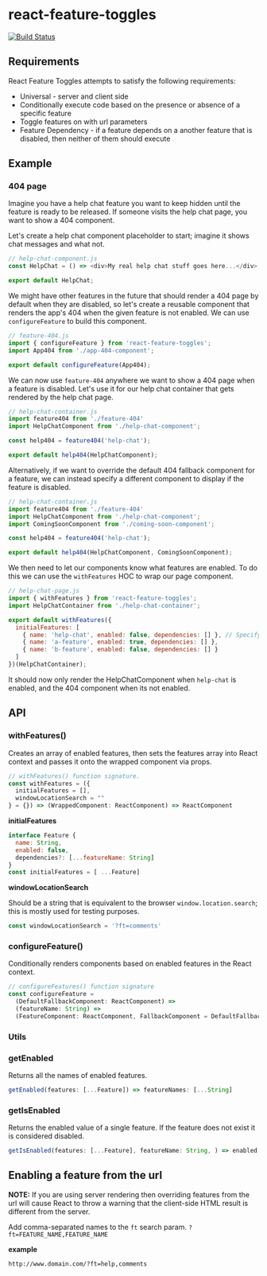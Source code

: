 # react-feature-toggles

[![Build Status](https://travis-ci.com/paralleldrive/react-feature-toggles.svg?token=Ba8H1FN3UT5CqqFhs2AM&branch=master)](https://travis-ci.com/paralleldrive/react-feature-toggles)

## Requirements

React Feature Toggles attempts to satisfy the following requirements:

* Universal - server and client side
* Conditionally execute code based on the presence or absence of a specific feature
* Toggle features on with url parameters
* Feature Dependency - if a feature depends on a another feature that is disabled, then neither of them should execute

## Example

### 404 page
Imagine you have a help chat feature you want to keep hidden until the feature is ready to be released.
If someone visits the help chat page, you want to show a 404 component.

Let's create a help chat component placeholder to start; imagine it shows chat messages and what not.
```javascript
// help-chat-component.js
const HelpChat = () => <div>My real help chat stuff goes here...</div>;

export default HelpChat;
```

We might have other features in the future that should render a 404 page by default when they are disabled, so let's create a reusable component that renders the app's 404 when the given feature is not enabled. We can use `configureFeature` to build this component.

```javascript
// feature-404.js
import { configureFeature } from 'react-feature-toggles';
import App404 from './app-404-component';

export default configureFeature(App404);
```

We can now use `feature-404` anywhere we want to show a 404 page when a feature is disabled. Let's use it for our help chat container that gets rendered by the help chat page.

```javascript
// help-chat-container.js
import feature404 from './feature-404'
import HelpChatComponent from './help-chat-component';

const help404 = feature404('help-chat');

export default help404(HelpChatComponent);
```

Alternatively, if we want to override the default 404 fallback component for a feature, we can instead specify a different component to display if the feature is disabled.

```javascript
// help-chat-container.js
import feature404 from './feature-404'
import HelpChatComponent from './help-chat-component';
import ComingSoonComponent from './coming-soon-component';

const help404 = feature404('help-chat');

export default help404(HelpChatComponent, ComingSoonComponent);
```

We then need to let our components know what features are enabled. To do this we can use the `withFeatures` HOC to wrap our page component.

```javascript
// help-chat-page.js
import { withFeatures } from 'react-feature-toggles';
import HelpChatContainer from './help-chat-container';

export default withFeatures({
  initialFeatures: [
    { name: 'help-chat', enabled: false, dependencies: [] }, // Specify the 'help-chat' feature
    { name: 'a-feature', enabled: true, dependencies: [] },
    { name: 'b-feature', enabled: false, dependencies: [] }
  ]
})(HelpChatContainer);
```

It should now only render the HelpChatComponent when `help-chat` is enabled, and the 404 component when its not enabled.

## API

### withFeatures()

Creates an array of enabled features, then sets the features array into React context and passes it onto the wrapped component via props.

```javascript
// withFeatures() function signature.
const withFeatures = ({
  initialFeatures = [],
  windowLocationSearch = ""
} = {}) => (WrappedComponent: ReactComponent) => ReactComponent
```

__initialFeatures__

```javascript
interface Feature {
  name: String,
  enabled: false,
  dependencies?: [...featureName: String]
}
const initialFeatures = [ ...Feature]
```

__windowLocationSearch__

Should be a string that is equivalent to the browser `window.location.search`; this is mostly used for testing purposes.

```javascript
const windowLocationSearch = '?ft=comments'
```

### configureFeature()

Conditionally renders components based on enabled features in the React context.

```javascript
// configureFeatures() function signature
const configureFeature =
  (DefaultFallbackComponent: ReactComponent) =>
  (featureName: String) =>
  (FeatureComponent: ReactComponent, FallbackComponent = DefaultFallbackComponent) => ReactComponent
```

### Utils

### getEnabled
Returns all the names of enabled features.

```javascript
getEnabled(features: [...Feature]) => featureNames: [...String]
```

### getIsEnabled
Returns the enabled value of a single feature. If the feature does not exist it is considered disabled.

```javascript
getIsEnabled(features: [...Feature], featureName: String, ) => enabled: Boolean
```

## Enabling a feature from the url

__NOTE:__ If you are using server rendering then overriding features from the url will cause React to throw a warning that the client-side HTML result is different from the server.

Add comma-separated names to the `ft` search param. `?ft=FEATURE_NAME,FEATURE_NAME`

__example__
```
http://www.domain.com/?ft=help,comments
```
